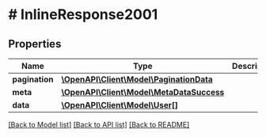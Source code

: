 # # InlineResponse2001

## Properties

Name | Type | Description | Notes
------------ | ------------- | ------------- | -------------
**pagination** | [**\OpenAPI\Client\Model\PaginationData**](PaginationData.md) |  | [optional] 
**meta** | [**\OpenAPI\Client\Model\MetaDataSuccess**](MetaDataSuccess.md) |  | [optional] 
**data** | [**\OpenAPI\Client\Model\User[]**](User.md) |  | [optional] 

[[Back to Model list]](../../README.md#documentation-for-models) [[Back to API list]](../../README.md#documentation-for-api-endpoints) [[Back to README]](../../README.md)



